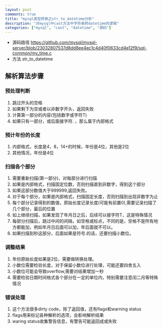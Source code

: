 ```yaml
---
layout: post
comments: true
title: "mysql类型转换之str_to_datetime分析"
description: "对mysql中cast方法中字符串转datetime的逻辑"
categories: ["mysql", "cast", "datetime", "源码"]
---
```


- 源码路径 https://github.com/mysql/mysql-server/blob/23032807537d8dd8ee4ec1c4d40f0633cd4e12f9/sql-common/my_time.c
- 方法 str_to_datetime

## 解析算法步骤

### 预处理判断

1. 跳过开头的空格
2. 如果剩下为空或者以非数字开头，返回失败
3. 计算第一部分的内容(包括数字或字符T)
4. 如果只有一部分，或后面接字符. ，那么属于内部格式

### 预计年份的长度

1. 内部格式，长度是4，8，14+的时候，年份是4位，其他是2位
2. 其他情况，年份是4位

### 扫描各个部分

1. 需要重新扫描(第一部分)，对每部分进行扫描
2. 如果是内部格式，扫描固定位数，否则扫描直到非数字，得到这个部分
3. 如果这部分数值大于999999,返回失败。
4. 对于每个部分，如果是内部格式，扫描固定长度，否则扫描到出现非数字为止
5. 每个部分记录得到的数值，原始长度记录长度(可能有前置0),需要记录扫描了几个部分，最后的位置
6. 如上继续扫描，如果发现了年月日之后，后续可以接字符T，这是特殊情况
7. 每部分扫描后，跳过中间的间隔，如空格或标点，不同的是，空格不是所有地方都能加，例如年月日后面可以加，年后面就不可以。
8. 如果扫描到秒这部分，后面如果是符号.的话，还要扫描小数位。

### 调整结果

1. 年份原始长度如果是2位，需要做转换处理。
2. 小数位需要检验长度，对于保留小数位进行处理，可能还要四舍五入
3. 小数位可能会导致overflow,需要对结果增加一秒
4. 需要检验日期时间格式各个部分在一定的单位内，特别需要注意闰二月等特殊情况

### 错误处理

1. 这个方法很多dirty code，除了返回值，还有flags和warning status
2. flags用来标记各种解析的选项，会影响解析结果
3. waring status收集警告信息，有警告可能返回成或失败
